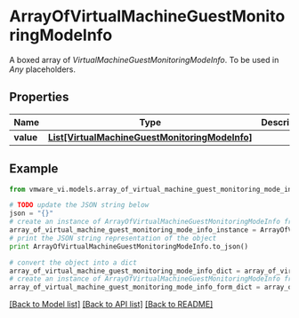 # ArrayOfVirtualMachineGuestMonitoringModeInfo

A boxed array of *VirtualMachineGuestMonitoringModeInfo*. To be used in *Any* placeholders. 

## Properties
Name | Type | Description | Notes
------------ | ------------- | ------------- | -------------
**value** | [**List[VirtualMachineGuestMonitoringModeInfo]**](VirtualMachineGuestMonitoringModeInfo.md) |  | 

## Example

```python
from vmware_vi.models.array_of_virtual_machine_guest_monitoring_mode_info import ArrayOfVirtualMachineGuestMonitoringModeInfo

# TODO update the JSON string below
json = "{}"
# create an instance of ArrayOfVirtualMachineGuestMonitoringModeInfo from a JSON string
array_of_virtual_machine_guest_monitoring_mode_info_instance = ArrayOfVirtualMachineGuestMonitoringModeInfo.from_json(json)
# print the JSON string representation of the object
print ArrayOfVirtualMachineGuestMonitoringModeInfo.to_json()

# convert the object into a dict
array_of_virtual_machine_guest_monitoring_mode_info_dict = array_of_virtual_machine_guest_monitoring_mode_info_instance.to_dict()
# create an instance of ArrayOfVirtualMachineGuestMonitoringModeInfo from a dict
array_of_virtual_machine_guest_monitoring_mode_info_form_dict = array_of_virtual_machine_guest_monitoring_mode_info.from_dict(array_of_virtual_machine_guest_monitoring_mode_info_dict)
```
[[Back to Model list]](../README.md#documentation-for-models) [[Back to API list]](../README.md#documentation-for-api-endpoints) [[Back to README]](../README.md)


